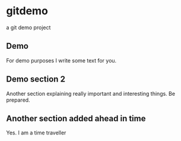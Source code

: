# gitdemo
a git demo project

## Demo

For demo purposes I write some text for you.

## Demo section 2

Another section explaining really important and interesting things. Be prepared.

## Another section added ahead in time

Yes. I am a time traveller
